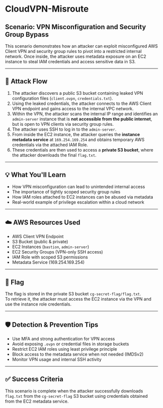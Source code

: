 # CloudVPN-Misroute

## Scenario: VPN Misconfiguration and Security Group Bypass

This scenario demonstrates how an attacker can exploit misconfigured AWS Client VPN and security group rules to pivot into a restricted internal network. Once inside, the attacker uses metadata exposure on an EC2 instance to steal IAM credentials and access sensitive data in S3.

---

## 🧭 Attack Flow

1. The attacker discovers a public S3 bucket containing leaked VPN configuration files (`client.ovpn`, `credentials.txt`).
2. Using the leaked credentials, the attacker connects to the AWS Client VPN endpoint and gains access to the internal VPC network.
3. Within the VPN, the attacker scans the internal IP range and identifies an `admin-server` instance that is **not accessible from the public internet**, but is open to VPN clients via security group rules.
4. The attacker uses SSH to log in to the `admin-server`.
5. From inside the EC2 instance, the attacker queries the **instance metadata service** at `169.254.169.254` and obtains temporary AWS credentials via the attached IAM Role.
6. These credentials are then used to access a **private S3 bucket**, where the attacker downloads the final `flag.txt`.

---

## 💡 What You'll Learn

- How VPN misconfiguration can lead to unintended internal access
- The importance of tightly scoped security group rules
- How IAM roles attached to EC2 instances can be abused via metadata
- Real-world example of privilege escalation within a cloud network

---

## ☁️ AWS Resources Used

- AWS Client VPN Endpoint
- S3 Bucket (public & private)
- EC2 Instances (`bastion`, `admin-server`)
- EC2 Security Groups (VPN-only SSH access)
- IAM Role with scoped S3 permissions
- Metadata Service (169.254.169.254)

---

## 🚩 Flag

The flag is stored in the private S3 bucket `cg-secret-flag/flag.txt`.  
To retrieve it, the attacker must access the EC2 instance via the VPN and use the instance role credentials.

---

## 🛡️ Detection & Prevention Tips

- Use MFA and strong authentication for VPN access
- Avoid exposing `.ovpn` or credential files in storage buckets
- Restrict EC2 IAM roles using least privilege principle
- Block access to the metadata service when not needed (IMDSv2)
- Monitor VPN usage and internal SSH activity

---

## ✅ Success Criteria

This scenario is complete when the attacker successfully downloads `flag.txt` from the `cg-secret-flag` S3 bucket using credentials obtained from the EC2 metadata service.

